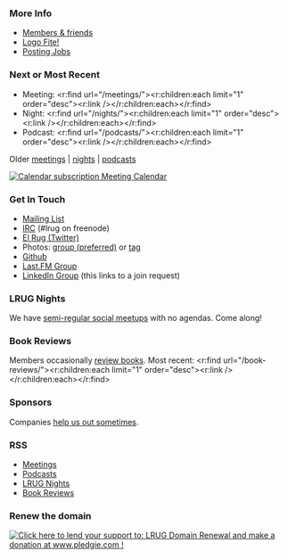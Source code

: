 ### More Info

* [Members & friends](/members-and-friends/)
* [Logo Fite!](/what-are-we-going-to-do-about-a-logo/)
* [Posting Jobs](/posting-jobs/)

### Next or Most Recent

* Meeting: <r:find url="/meetings/"><r:children:each limit="1" order="desc"><r:link /></r:children:each></r:find>
* Night: <r:find url="/nights/"><r:children:each limit="1" order="desc"><r:link /></r:children:each></r:find>
* Podcast: <r:find url="/podcasts/"><r:children:each limit="1" order="desc"><r:link /></r:children:each></r:find>

Older [meetings](/meetings/) \| [nights](/nights/) \| [podcasts](/podcasts/)

<span class="calendar-link">[![Calendar subscription](http://assets.lrug.org/images/calendar_down.gif) Meeting Calendar](/meeting-calendar)</span>

### Get In Touch

* [Mailing List](http://lrug.org/mailing-list)
* [IRC](/irc/) (#lrug on freenode)
* [El Rug (Twitter)](http://twitter.com/lrug)
* Photos: [group (preferred)](http://flickr.com/groups/680991@N25/) or [tag](http://flickr.com/photos/tags/lrug/)
* [Github](http://github.com/lrug)
* [Last.FM Group](http://www.last.fm/group/LRUG)
* [LinkedIn Group](http://www.linkedin.com/e/gis/117315/0027271A7866) (this links to a join request)

### LRUG Nights

We have [semi-regular social meetups](/nights/) with no agendas.  Come along!

### Book Reviews

Members occasionally [review books](/book-reviews/).  Most recent: <r:find url="/book-reviews/"><r:children:each limit="1" order="desc"><r:link /></r:children:each></r:find>

### Sponsors

Companies [help us out sometimes](/sponsors).

### RSS

* [Meetings](/rss/meetings/)
* [Podcasts](/rss/podcasts/)
* [LRUG Nights](/rss/nights/)
* [Book Reviews](/rss/book-reviews/)

### Renew the domain

<a href='http://www.pledgie.com/campaigns/2732'><img alt='Click here to lend your support to: LRUG Domain Renewal and make a donation at www.pledgie.com !' src='http://www.pledgie.com/campaigns/2732.png?skin_name=chrome' border='0' /></a>
